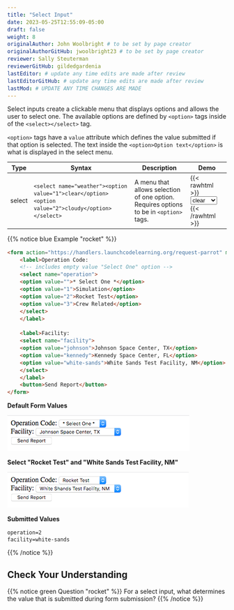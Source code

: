 ```yaml
---
title: "Select Input"
date: 2023-05-25T12:55:09-05:00
draft: false
weight: 8
originalAuthor: John Woolbright # to be set by page creator
originalAuthorGitHub: jwoolbright23 # to be set by page creator
reviewer: Sally Steuterman 
reviewerGitHub: gildedgardenia 
lastEditor: # update any time edits are made after review
lastEditorGitHub: # update any time edits are made after review
lastMod: # UPDATE ANY TIME CHANGES ARE MADE
---
```


Select inputs create a clickable menu that displays options and allows the user
to select one. The available options are defined by `<option>` tags inside of
the `<select></select>` tag.

`<option>` tags have a `value` attribute which defines the value submitted
if that option is selected. The text inside the
`<option>Option text</option>` is what is displayed in the select menu.

| Type   | Syntax      | Description      | Demo    |
|--------|--------------|------------------|--------|
| select | `<select name="weather"><option value="1">clear</option><option value="2">cloudy</option></select>` | A menu that allows selection of one option. Requires options to be in `<option>` tags. | {{< rawhtml >}}<select name="weather"><option value="1">clear</option><option value="2">cloudy</option></select>{{< /rawhtml >}} |


{{% notice blue Example "rocket" %}}
```html
<form action="https://handlers.launchcodelearning.org/request-parrot" method="post">
    <label>Operation Code:
    <!-- includes empty value "Select One" option -->
    <select name="operation">
    <option value="">* Select One *</option>
    <option value="1">Simulation</option>
    <option value="2">Rocket Test</option>
    <option value="3">Crew Related</option>
    </select>
    </label>

    <label>Facility:
    <select name="facility">
    <option value="johnson">Johnson Space Center, TX</option>
    <option value="kennedy">Kennedy Space Center, FL</option>
    <option value="white-sands">White Sands Test Facility, NM</option>
    </select>
    </label>
    <button>Send Report</button>
</form>
```

**Default Form Values**

![Web form showing select inputs for Operation Code and Facility](pictures/select-inputs-example1.png?classes=border)

**Select "Rocket Test" and "White Sands Test Facility, NM"**

![Web form with select inputs with "Rocket Test" and "White Sands Test Facility, NM" selected](pictures/select-inputs-example2.png?classes=border)

**Submitted Values**

```console
operation=2
facility=white-sands 
```
{{% /notice %}}

## Check Your Understanding

{{% notice green Question "rocket" %}}
For a select input, what determines the value that is submitted during form submission?
{{% /notice %}}